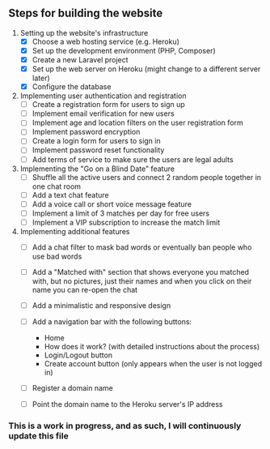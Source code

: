 ## Steps for building the website

1. Setting up the website's infrastructure
   - [x] Choose a web hosting service (e.g. Heroku)
   - [x] Set up the development environment (PHP, Composer)
   - [x] Create a new Laravel project
   - [x] Set up the web server on Heroku (might change to a different server later)
   - [x] Configure the database 

2. Implementing user authentication and registration
   - [ ] Create a registration form for users to sign up
   - [ ] Implement email verification for new users
   - [ ] Implement age and location filters on the user registration form
   - [ ] Implement password encryption
   - [ ] Create a login form for users to sign in
   - [ ] Implement password reset functionality
   - [ ] Add terms of service to make sure the users are legal adults

3. Implementing the "Go on a Blind Date" feature
   - [ ] Shuffle all the active users and connect 2 random people together in one chat room
   - [ ] Add a text chat feature
   - [ ] Add a voice call or short voice message feature
   - [ ] Implement a limit of 3 matches per day for free users
   - [ ] Implement a VIP subscription to increase the match limit

4. Implementing additional features
   - [ ] Add a chat filter to mask bad words or eventually ban people who use bad words
   - [ ] Add a "Matched with" section that shows everyone you matched with, but no pictures, just their names and when you click on their name you can re-open the chat
   - [ ] Add a minimalistic and responsive design
   - [ ] Add a navigation bar with the following buttons:
      * Home
      * How does it work? (with detailed instructions about the process)
      * Login/Logout button
      * Create account button (only appears when the user is not logged in)
   - [ ] Register a domain name
   - [ ] Point the domain name to the Heroku server's IP address


### This is a work in progress, and as such, I will continuously update this file